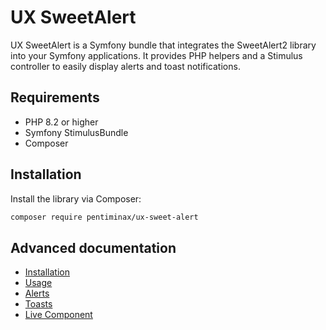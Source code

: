 # UX SweetAlert

UX SweetAlert is a Symfony bundle that integrates the SweetAlert2 library into your Symfony applications. It provides PHP helpers and a Stimulus controller to easily display alerts and toast notifications.

## Requirements

- PHP 8.2 or higher
- Symfony StimulusBundle
- Composer

## Installation

Install the library via Composer:

```bash
composer require pentiminax/ux-sweet-alert
```

## Advanced documentation

- [Installation](https://github.com/pentiminax/ux-sweet-alert/blob/main/docs/installation.md)
- [Usage](https://github.com/pentiminax/ux-sweet-alert/blob/main/docs/usage.md)
- [Alerts](https://github.com/pentiminax/ux-sweet-alert/blob/main/docs/alerts.md)
- [Toasts](https://github.com/pentiminax/ux-sweet-alert/blob/main/docs/toasts.md)
- [Live Component](https://github.com/pentiminax/ux-sweet-alert/blob/main/docs/live-component.md)

